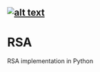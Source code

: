[![alt text](https://img.shields.io/badge/python-3.8-red)](https://python.org)
---
# RSA
RSA implementation in Python 
